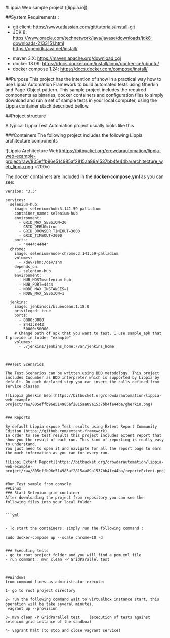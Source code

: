 #Lippia Web sample project ([lippia.io])

##System Requirements :
- git client: https://www.atlassian.com/git/tutorials/install-git
- JDK 8: https://www.oracle.com/technetwork/java/javase/downloads/jdk8-downloads-2133151.html   
	  https://openjdk.java.net/install/   
+ maven 3.X: https://maven.apache.org/download.cgi   
+ docker 18.09: https://docs.docker.com/install/linux/docker-ce/ubuntu/
+ docker compose 1.24: https://docs.docker.com/compose/install/


##Purpose
This project has the intention of show in a practical way how to use Lippia Automation Framework to build automated tests using Gherkin and Page-Object pattern. This sample project includes the required components as binaries, docker containers and configuration files to simply download and run a set of sample tests in your local computer, using the Lippia container stack described bellow.

##Project structure

A typical Lippia Test Automation project usually looks like this 





###Containers
The following project includes the following Lippia architecture components

![Lippia Architecture Web](https://bitbucket.org/crowdarautomation/lippia-web-example-project/raw/805effb96e514985af2815aa89a1537bb4fe44ba/architecture_web_lippia.png =200x)

The docker containers are included in the **docker-compose.yml** as you can see:


	version: "3.3"

	services:
	  selenium-hub:
	    image: selenium/hub:3.141.59-palladium
	    container_name: selenium-hub
	    environment:
	      - GRID_MAX_SESSION=20
	      - GRID_DEBUG=true
	      - GRID_BROWSER_TIMEOUT=3000
	      - GRID_TIMEOUT=3000
	    ports:
	      - "4444:4444"
	  chrome:
	    image: selenium/node-chrome:3.141.59-palladium
	    volumes:
	      - /dev/shm:/dev/shm
	    depends_on:
	      - selenium-hub
	    environment:
	      - HUB_HOST=selenium-hub
	      - HUB_PORT=4444
	      - NODE_MAX_INSTANCES=1
	      - NODE_MAX_SESSION=1

	  jenkins:
	    image: jenkinsci/blueocean:1.18.0
	    privileged: true
	    ports:
	      - 8080:8080
	      - 8443:8443
	      - 50000:50000
	    # Change path of apk that you want to test. I use sample_apk that I provide in folder "example"
	    volumes:
	      - ./jenkins/jenkins_home:/var/jenkins_home
	  
```


###Test Scenarios

The Test Scenarios can be written using BDD metodology. This project includes Cucumber as BDD interpreter which is supported by Lippia by default. On each declared step you can insert the calls defined from service classes

![Lippia gherkin Web](https://bitbucket.org/crowdarautomation/lippia-web-example-project/raw/805effb96e514985af2815aa89a1537bb4fe44ba/gherkin.png)


### Reports 

By default Lippia expose Test results using Extent Report Community Edition (https://github.com/extent-framework)
In order to see test results this project includes extent report that show you the result of each run. This kind of reporting is really easy to understand. 
You just need to open it and navigate for all the report page to earn the much information as you can for every run.

![Lippi Extent Report](https://bitbucket.org/crowdarautomation/lippia-web-example-project/raw/805effb96e514985af2815aa89a1537bb4fe44ba/reporteExtent.png)


#Run Test sample from console
##Linux
### Start Selenium grid container 
After downloading the project from repository you can see the following files into your local folder


```yml


- To start the containers, simply run the following command : 

```
	sudo docker-compose up --scale chrome=10 -d
```	

### Executing tests
- go to root project folder and you will find a pom.xml file
- run commant : mvn clean -P GridParallel test



##Windows
from command lines as administrator execute:

1- go to root project directory

2- run the following command wait to virtualbox instance start, this operation will be take several minutes.
`vagrant up --provision `

3- mvn clean -P GridParallel test    (execution of tests against selenium grid instance of the sandbox)

4- vagrant halt (to stop and close vagrant service)

